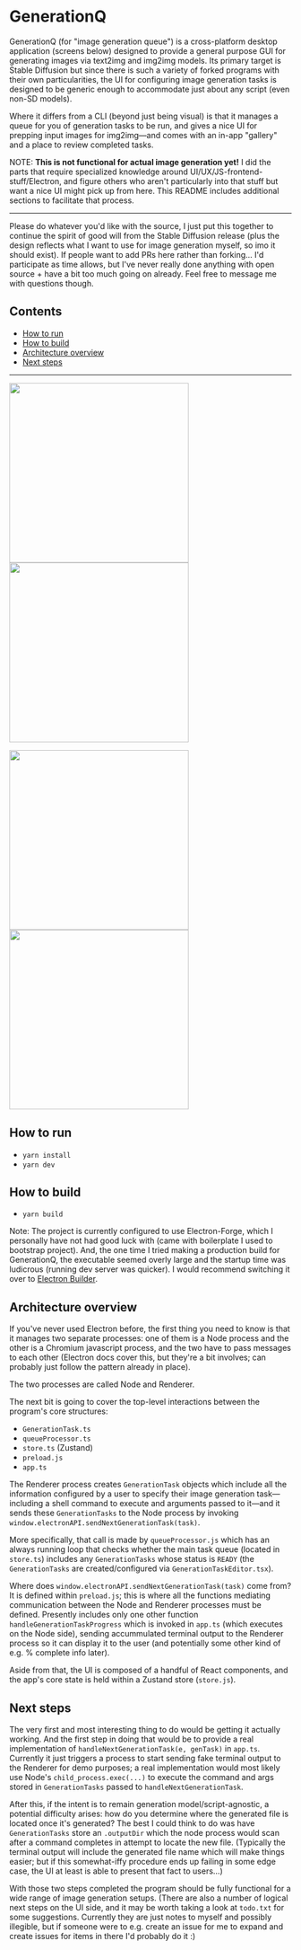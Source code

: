 # GenerationQ
GenerationQ (for "image generation queue") is a cross-platform desktop application (screens below) designed to provide a general purpose GUI for generating images via text2img and img2img models. Its primary target is Stable Diffusion but since there is such a variety of forked programs with their own particularities, the UI for configuring image generation tasks is designed to be generic enough to accommodate just about any script (even non-SD models).

Where it differs from a CLI (beyond just being visual) is that it manages a queue for you of generation tasks to be run, and gives a nice UI for prepping input images for img2img—and comes with an in-app "gallery" and a place to review completed tasks.

NOTE: **This is not functional for actual image generation yet!** I did the parts that require specialized knowledge around UI/UX/JS-frontend-stuff/Electron, and figure others who aren't particularly into that stuff but want a nice UI might pick up from here. This README includes additional sections to facilitate that process.

----

Please do whatever you'd like with the source, I just put this together to continue the spirit of good will from the Stable Diffusion release (plus the design reflects what I want to use for image generation myself, so imo it should exist). If people want to add PRs here rather than forking... I'd participate as time allows, but I've never really done anything with open source + have a bit too much going on already. Feel free to message me with questions though.

## Contents
- [How to run](#run)
- [How to build](#build)
- [Architecture overview](#architecture)
- [Next steps](#next_steps)

----

<img src="https://user-images.githubusercontent.com/3360318/190360594-ca0e7da6-0a02-4160-aeb6-d920e15bdb8c.png" width="320"/>    <img src="https://user-images.githubusercontent.com/3360318/190360611-a55b3fe6-4959-444f-bb73-76ab8c43b2ba.png" width="320"/>

<img src="https://user-images.githubusercontent.com/3360318/190360618-95046e36-9c42-4bbb-b68b-fb915bcec61f.png" width="320"/>  <img src="https://user-images.githubusercontent.com/3360318/190360623-0125482d-5c86-497d-a82c-05b5684cefac.png" width="320"/>

<a name="run"/>

## How to run

- `yarn install`
- `yarn dev`

<a name="build"/>

## How to build

- `yarn build`

Note: The project is currently configured to use Electron-Forge, which I personally have not had good luck with (came with boilerplate I used to bootstrap project). And, the one time I tried making a production build for GenerationQ, the executable seemed overly large and the startup time was ludicrous (running dev server was quicker). I would recommend switching it over to [Electron Builder](https://www.electron.build/).

<a name="architecture"/>

## Architecture overview

If you've never used Electron before, the first thing you need to know is that it manages two separate processes: one of them is a Node process and the other is a Chromium javascript process, and the two have to pass messages to each other (Electron docs cover this, but they're a bit involves; can probably just follow the pattern already in place).

The two processes are called Node and Renderer.

The next bit is going to cover the top-level interactions between the program's core structures:
- `GenerationTask.ts`
- `queueProcessor.ts`
- `store.ts` (Zustand)
- `preload.js`
- `app.ts`

The Renderer process creates `GenerationTask` objects which include all the information configured by a user to specify their image generation task—including a shell command to execute and arguments passed to it—and it sends these `GenerationTasks` to the Node process by invoking `window.electronAPI.sendNextGenerationTask(task)`.

More specifically, that call is made by `queueProcessor.js` which has an always running loop that checks whether the main task queue (located in `store.ts`) includes any `GenerationTasks` whose status is `READY` (the `GenerationTasks` are created/configured via `GenerationTaskEditor.tsx`).

Where does `window.electronAPI.sendNextGenerationTask(task)` come from? It is defined within `preload.js`; this is where all the functions mediating communication between the Node and Renderer processes must be defined. Presently includes only one other function `handleGenerationTaskProgress` which is invoked in `app.ts` (which executes on the Node side), sending accummulated terminal output to the Renderer process so it can display it to the user (and potentially some other kind of e.g. % complete info later).

Aside from that, the UI is composed of a handful of React components, and the app's core state is held within a Zustand store (`store.js`).

<a name="next_steps"/>

## Next steps

The very first and most interesting thing to do would be getting it actually working. And the first step in doing that would be to provide a real implementation of `handleNextGenerationTask(e, genTask)` in `app.ts`. Currently it just triggers a process to start sending fake terminal output to the Renderer for demo purposes; a real implementation would most likely use Node's `child_process.exec(...)` to execute the command and args stored in `GenerationTasks` passed to `handleNextGenerationTask`.

After this, if the intent is to remain generation model/script-agnostic, a potential difficulty arises: how do you determine where the generated file is located once it's generated? The best I could think to do was have `GenerationTasks` store an `.outputDir` which the node process would scan after a command completes in attempt to locate the new file. (Typically the terminal output will include the generated file name which will make things easier; but if this somewhat-iffy procedure ends up failing in some edge case, the UI at least is able to present that fact to users...)

With those two steps completed the program should be fully functional for a wide range of image generation setups. (There are also a number of logical next steps on the UI side, and it may be worth taking a look at `todo.txt` for some suggestions. Currently they are just notes to myself and possibly illegible, but if someone were to e.g. create an issue for me to expand and create issues for items in there I'd probably do it :)
